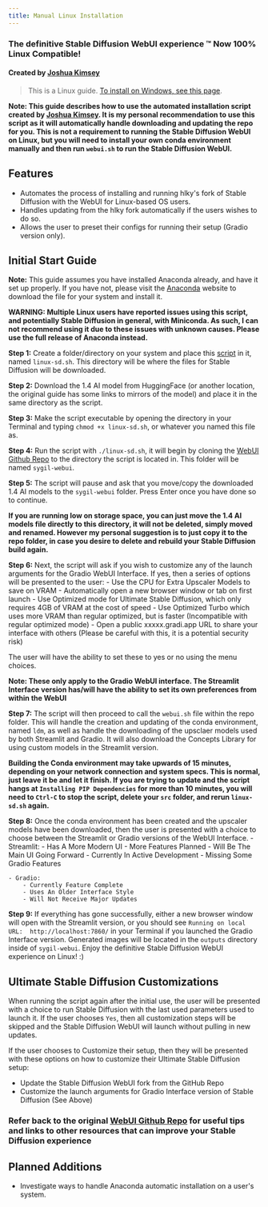 ```yaml
---
title: Manual Linux Installation
---
```


<!--
This file is part of sygil-webui (https://github.com/Sygil-Dev/sygil-webui/).

Copyright 2022 Sygil-Dev team.
This program is free software: you can redistribute it and/or modify
it under the terms of the GNU Affero General Public License as published by
the Free Software Foundation, either version 3 of the License, or
(at your option) any later version.

This program is distributed in the hope that it will be useful,
but WITHOUT ANY WARRANTY; without even the implied warranty of
MERCHANTABILITY or FITNESS FOR A PARTICULAR PURPOSE.  See the
GNU Affero General Public License for more details.

You should have received a copy of the GNU Affero General Public License
along with this program.  If not, see <http://www.gnu.org/licenses/>.
-->

### The definitive Stable Diffusion WebUI experience ™ Now 100% Linux Compatible!

#### Created by [Joshua Kimsey](https://github.com/JoshuaKimsey)

> This is a Linux guide. [To install on Windows, see this page](2.windows-installation.md).

**Note: This guide describes how to use the automated installation script created by [Joshua Kimsey](https://github.com/JoshuaKimsey). It is my personal recommendation to use this script as it will automatically handle downloading and updating the repo for you. This is not a requirement to running the Stable Diffusion WebUI on Linux, but you will need to install your own conda environment manually and then run `webui.sh` to run the Stable Diffusion WebUI.**

## Features

- Automates the process of installing and running hlky's fork of Stable Diffusion with the WebUI for Linux-based OS users.
- Handles updating from the hlky fork automatically if the users wishes to do so.
- Allows the user to preset their configs for running their setup (Gradio version only).

## Initial Start Guide

**Note:** This guide assumes you have installed Anaconda already, and have it set up properly. If you have not, please visit the [Anaconda](https://www.anaconda.com/products/distribution) website to download the file for your system and install it.

**WARNING: Multiple Linux users have reported issues using this script, and potentially Stable Diffusion in general, with Miniconda. As such, I can not recommend using it due to these issues with unknown causes. Please use the full release of Anaconda instead.**

**Step 1:** Create a folder/directory on your system and place this [script](https://github.com/JoshuaKimsey/Linux-StableDiffusion-Script/blob/main/linux-sd.sh) in it, named `linux-sd.sh`. This directory will be where the files for Stable Diffusion will be downloaded.

**Step 2:** Download the 1.4 AI model from HuggingFace (or another location, the original guide has some links to mirrors of the model) and place it in the same directory as the script.

**Step 3:** Make the script executable by opening the directory in your Terminal and typing `chmod +x linux-sd.sh`, or whatever you named this file as.

**Step 4:** Run the script with `./linux-sd.sh`, it will begin by cloning the [WebUI Github Repo](https://github.com/Sygil-Dev/sygil-webui) to the directory the script is located in. This folder will be named `sygil-webui`.

**Step 5:** The script will pause and ask that you move/copy the downloaded 1.4 AI models to the `sygil-webui` folder. Press Enter once you have done so to continue.

**If you are running low on storage space, you can just move the 1.4 AI models file directly to this directory, it will not be deleted, simply moved and renamed. However my personal suggestion is to just **copy** it to the repo folder, in case you desire to delete and rebuild your Stable Diffusion build again.**

**Step 6:** Next, the script will ask if you wish to customize any of the launch arguments for the Gradio WebUI Interface. If yes, then a series of options will be presented to the user:
    - Use the CPU for Extra Upscaler Models to save on VRAM
    - Automatically open a new browser window or tab on first launch
    - Use Optimized mode for Ultimate Stable Diffusion, which only requires 4GB of VRAM at the cost of speed
    - Use Optimized Turbo which uses more VRAM than regular optimized, but is faster (Incompatible with regular optimized mode)
    - Open a public xxxxx.gradi.app URL to share your interface with others (Please be careful with this, it is a potential security risk)

The user will have the ability to set these to yes or no using the menu choices.

**Note: These only apply to the Gradio WebUI interface. The Streamlit Interface version has/will have the ability to set its own preferences from within the WebUI**

**Step 7:** The script will then proceed to call the `webui.sh` file within the repo folder. This will handle the creation and updating of the conda environment, named `ldm`, as well as handle the downloading of the upsclaer models used by both Streamlit and Gradio. It will also download the Concepts Library for using custom models in the Streamlit version.

**Building the Conda environment may take upwards of 15 minutes, depending on your network connection and system specs. This is normal, just leave it be and let it finish. If you are trying to update and the script hangs at `Installing PIP Dependencies` for more than 10 minutes, you will need to `Ctrl-C` to stop the script, delete your `src` folder, and rerun `linux-sd.sh` again.**

**Step 8:** Once the conda environment has been created and the upscaler models have been downloaded, then the user is presented with a choice to choose between the Streamlit or Gradio versions of the WebUI Interface.
    - Streamlit:
        - Has A More Modern UI
        - More Features Planned
        - Will Be The Main UI Going Forward
        - Currently In Active Development
        - Missing Some Gradio Features

    - Gradio:
        - Currently Feature Complete
        - Uses An Older Interface Style
        - Will Not Receive Major Updates

**Step 9:** If everything has gone successfully, either a new browser window will open with the Streamlit version, or you should see `Running on local URL:  http://localhost:7860/` in your Terminal if you launched the Gradio Interface version. Generated images will be located in the `outputs` directory inside of `sygil-webui`. Enjoy the definitive Stable Diffusion WebUI experience on Linux! :)

## Ultimate Stable Diffusion Customizations

When running the script again after the initial use, the user will be presented with a choice to run Stable Diffusion with the last used parameters used to launch it. If the user chooses `Yes`, then all customization steps will be skipped and the Stable Diffusion WebUI will launch without pulling in new updates.

If the user chooses to Customize their setup, then they will be presented with these options on how to customize their Ultimate Stable Diffusion setup:

- Update the Stable Diffusion WebUI fork from the GitHub Repo
- Customize the launch arguments for Gradio Interface version of Stable Diffusion (See Above)

### Refer back to the original [WebUI Github Repo](https://github.com/Sygil-Dev/sygil-webui) for useful tips and links to other resources that can improve your Stable Diffusion experience

## Planned Additions

- Investigate ways to handle Anaconda automatic installation on a user's system.
